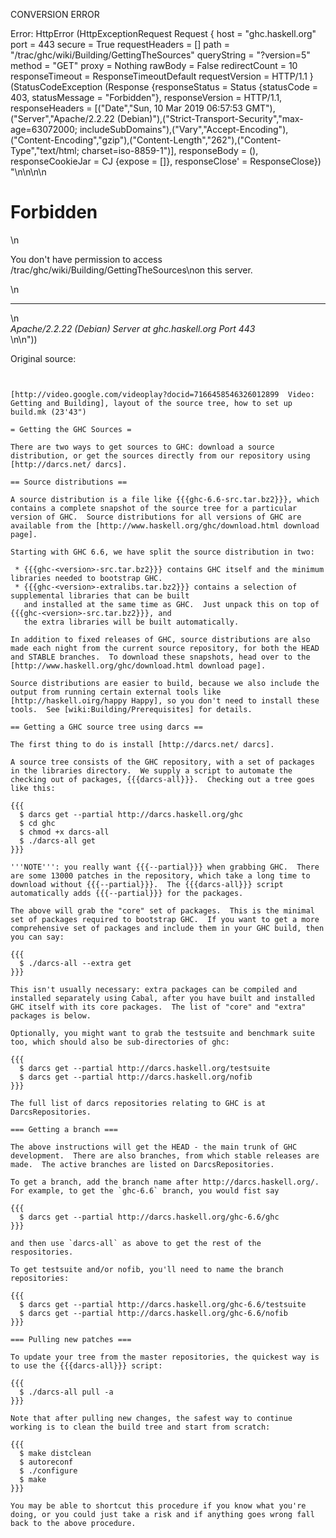 CONVERSION ERROR

Error: HttpError (HttpExceptionRequest Request {
  host                 = "ghc.haskell.org"
  port                 = 443
  secure               = True
  requestHeaders       = []
  path                 = "/trac/ghc/wiki/Building/GettingTheSources"
  queryString          = "?version=5"
  method               = "GET"
  proxy                = Nothing
  rawBody              = False
  redirectCount        = 10
  responseTimeout      = ResponseTimeoutDefault
  requestVersion       = HTTP/1.1
}
 (StatusCodeException (Response {responseStatus = Status {statusCode = 403, statusMessage = "Forbidden"}, responseVersion = HTTP/1.1, responseHeaders = [("Date","Sun, 10 Mar 2019 06:57:53 GMT"),("Server","Apache/2.2.22 (Debian)"),("Strict-Transport-Security","max-age=63072000; includeSubDomains"),("Vary","Accept-Encoding"),("Content-Encoding","gzip"),("Content-Length","262"),("Content-Type","text/html; charset=iso-8859-1")], responseBody = (), responseCookieJar = CJ {expose = []}, responseClose' = ResponseClose}) "<!DOCTYPE HTML PUBLIC \"-//IETF//DTD HTML 2.0//EN\">\n<html><head>\n<title>403 Forbidden</title>\n</head><body>\n<h1>Forbidden</h1>\n<p>You don't have permission to access /trac/ghc/wiki/Building/GettingTheSources\non this server.</p>\n<hr>\n<address>Apache/2.2.22 (Debian) Server at ghc.haskell.org Port 443</address>\n</body></html>\n"))

Original source:

```trac


[http://video.google.com/videoplay?docid=7166458546326012899  Video: Getting and Building], layout of the source tree, how to set up build.mk (23'43")

= Getting the GHC Sources =

There are two ways to get sources to GHC: download a source distribution, or get the sources directly from our repository using [http://darcs.net/ darcs].

== Source distributions ==

A source distribution is a file like {{{ghc-6.6-src.tar.bz2}}}, which contains a complete snapshot of the source tree for a particular version of GHC.  Source distributions for all versions of GHC are available from the [http://www.haskell.org/ghc/download.html download page].

Starting with GHC 6.6, we have split the source distribution in two:

 * {{{ghc-<version>-src.tar.bz2}}} contains GHC itself and the minimum libraries needed to bootstrap GHC.
 * {{{ghc-<version>-extralibs.tar.bz2}}} contains a selection of supplemental libraries that can be built
   and installed at the same time as GHC.  Just unpack this on top of {{{ghc-<version>-src.tar.bz2}}}, and
   the extra libraries will be built automatically.

In addition to fixed releases of GHC, source distributions are also made each night from the current source repository, for both the HEAD and STABLE branches.  To download these snapshots, head over to the [http://www.haskell.org/ghc/download.html download page].

Source distributions are easier to build, because we also include the output from running certain external tools like [http://haskell.oirg/happy Happy], so you don't need to install these tools.  See [wiki:Building/Prerequisites] for details.

== Getting a GHC source tree using darcs ==

The first thing to do is install [http://darcs.net/ darcs].

A source tree consists of the GHC repository, with a set of packages in the libraries directory.  We supply a script to automate the checking out of packages, {{{darcs-all}}}.  Checking out a tree goes like this:

{{{
  $ darcs get --partial http://darcs.haskell.org/ghc
  $ cd ghc
  $ chmod +x darcs-all
  $ ./darcs-all get
}}}

'''NOTE''': you really want {{{--partial}}} when grabbing GHC.  There are some 13000 patches in the repository, which take a long time to download without {{{--partial}}}.  The {{{darcs-all}}} script automatically adds {{{--partial}}} for the packages.

The above will grab the "core" set of packages.  This is the minimal set of packages required to bootstrap GHC.  If you want to get a more comprehensive set of packages and include them in your GHC build, then you can say:

{{{
  $ ./darcs-all --extra get
}}}

This isn't usually necessary: extra packages can be compiled and installed separately using Cabal, after you have built and installed GHC itself with its core packages.  The list of "core" and "extra" packages is below.

Optionally, you might want to grab the testsuite and benchmark suite too, which should also be sub-directories of ghc:

{{{
  $ darcs get --partial http://darcs.haskell.org/testsuite
  $ darcs get --partial http://darcs.haskell.org/nofib
}}}

The full list of darcs repositories relating to GHC is at DarcsRepositories.

=== Getting a branch ===

The above instructions will get the HEAD - the main trunk of GHC development.  There are also branches, from which stable releases are made.  The active branches are listed on DarcsRepositories.

To get a branch, add the branch name after http://darcs.haskell.org/.  For example, to get the `ghc-6.6` branch, you would fist say 

{{{
  $ darcs get --partial http://darcs.haskell.org/ghc-6.6/ghc
}}}

and then use `darcs-all` as above to get the rest of the respositories.

To get testsuite and/or nofib, you'll need to name the branch repositories:

{{{
  $ darcs get --partial http://darcs.haskell.org/ghc-6.6/testsuite
  $ darcs get --partial http://darcs.haskell.org/ghc-6.6/nofib
}}}

=== Pulling new patches ===

To update your tree from the master repositories, the quickest way is to use the {{{darcs-all}}} script:

{{{
  $ ./darcs-all pull -a
}}}

Note that after pulling new changes, the safest way to continue working is to clean the build tree and start from scratch:

{{{
  $ make distclean
  $ autoreconf
  $ ./configure
  $ make
}}}

You may be able to shortcut this procedure if you know what you're doing, or you could just take a risk and if anything goes wrong fall back to the above procedure.
```
